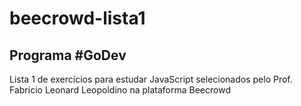 <h1>beecrowd-lista1</h1>

<h2>Programa #GoDev</h2>

Lista 1 de exercícios para estudar JavaScript selecionados pelo Prof. Fabricio Leonard Leopoldino na plataforma Beecrowd 
